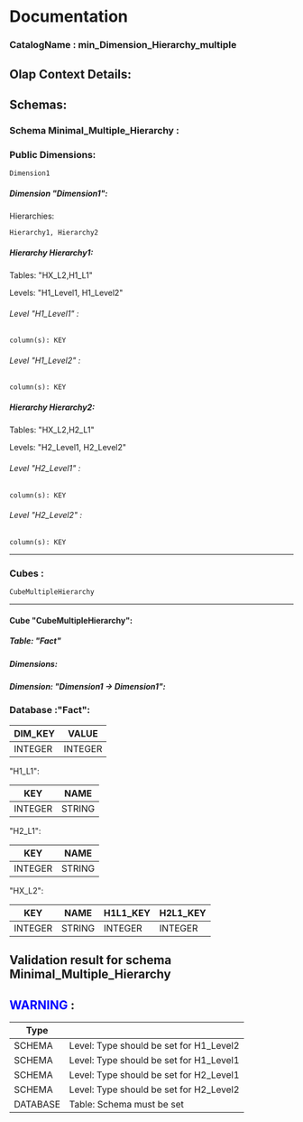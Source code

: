 # Documentation
### CatalogName : min_Dimension_Hierarchy_multiple
## Olap Context Details:
## Schemas:
### Schema Minimal_Multiple_Hierarchy : 
### Public Dimensions:

    Dimension1

##### Dimension "Dimension1":

Hierarchies:

    Hierarchy1, Hierarchy2

##### Hierarchy Hierarchy1:

Tables: "HX_L2,H1_L1"

Levels: "H1_Level1, H1_Level2"

###### Level "H1_Level1" :

    column(s): KEY

###### Level "H1_Level2" :

    column(s): KEY

##### Hierarchy Hierarchy2:

Tables: "HX_L2,H2_L1"

Levels: "H2_Level1, H2_Level2"

###### Level "H2_Level1" :

    column(s): KEY

###### Level "H2_Level2" :

    column(s): KEY

---
### Cubes :

    CubeMultipleHierarchy

---
#### Cube "CubeMultipleHierarchy":

    

##### Table: "Fact"

##### Dimensions:
##### Dimension: "Dimension1 -> Dimension1":

### Database :"Fact":

|DIM_KEY|VALUE|
|---|---|
|INTEGER|INTEGER|

"H1_L1":

|KEY|NAME|
|---|---|
|INTEGER|STRING|

"H2_L1":

|KEY|NAME|
|---|---|
|INTEGER|STRING|

"HX_L2":

|KEY|NAME|H1L1_KEY|H2L1_KEY|
|---|---|---|---|
|INTEGER|STRING|INTEGER|INTEGER|

## Validation result for schema Minimal_Multiple_Hierarchy
## <span style='color: blue;'>WARNING</span> : 
|Type|   |
|----|---|
|SCHEMA|Level: Type should be set for H1_Level2|
|SCHEMA|Level: Type should be set for H1_Level1|
|SCHEMA|Level: Type should be set for H2_Level1|
|SCHEMA|Level: Type should be set for H2_Level2|
|DATABASE|Table: Schema must be set|
